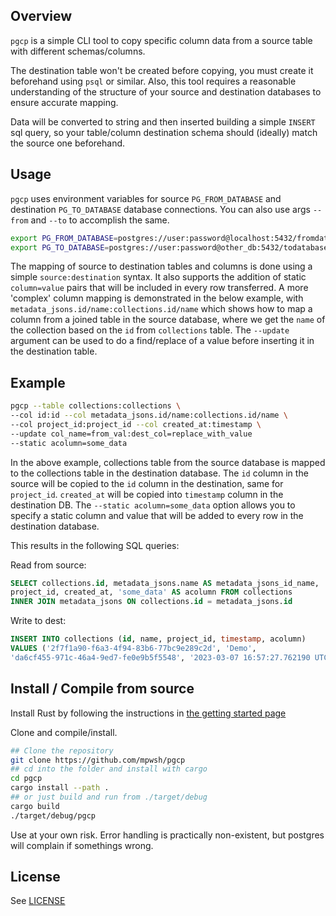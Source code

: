 ## Overview

`pgcp` is a simple CLI tool to copy specific column data from a source table with different schemas/columns.

The destination table won't be created before copying, you must create it beforehand using `psql` or similar. Also, this tool requires a reasonable understanding of the structure of your source and destination databases to ensure accurate mapping.

Data will be converted to string and then inserted building a simple `INSERT` sql query, so your table/column destination schema should (ideally) match the source one beforehand.

## Usage

`pgcp` uses environment variables for source `PG_FROM_DATABASE` and destination `PG_TO_DATABASE` database connections.
You can also use args `--from` and `--to` to accomplish the same.

```bash
export PG_FROM_DATABASE=postgres://user:password@localhost:5432/fromdatabase
export PG_TO_DATABASE=postgres://user:password@other_db:5432/todatabase
```

The mapping of source to destination tables and columns is done using a simple `source:destination` syntax. It also supports the addition of static `column=value` pairs that will be included in every row transferred.
A more 'complex' column mapping is demonstrated in the below example, with `metadata_jsons.id/name:collections.id/name` which shows how to map a column from a joined table in the source database, where we get the `name` of the collection based on the `id` from `collections` table.
The `--update` argument can be used to do a find/replace of a value before inserting it in the destination table.

## Example

```bash
pgcp --table collections:collections \
--col id:id --col metadata_jsons.id/name:collections.id/name \
--col project_id:project_id --col created_at:timestamp \
--update col_name=from_val:dest_col=replace_with_value
--static acolumn=some_data
```

In the above example, collections table from the source database is mapped to the collections table in the destination database. The `id` column in the source will be copied to the `id` column in the destination, same for `project_id`. `created_at` will be copied into `timestamp` column in the destination DB.
The `--static acolumn=some_data` option allows you to specify a static column and value that will be added to every row in the destination database.

This results in the following SQL queries:

Read from source:

```sql
SELECT collections.id, metadata_jsons.name AS metadata_jsons_id_name,
project_id, created_at, 'some_data' AS acolumn FROM collections
INNER JOIN metadata_jsons ON collections.id = metadata_jsons.id
```

Write to dest:

```sql
INSERT INTO collections (id, name, project_id, timestamp, acolumn)
VALUES ('2f7f1a90-f6a3-4f94-83b6-77bc9e289c2d', 'Demo',
'da6cf455-971c-46a4-9ed7-fe0e9b5f5548', '2023-03-07 16:57:27.762190 UTC', 'some_data')
```

## Install / Compile from source

Install Rust by following the instructions in [the getting started page](https://www.rust-lang.org/learn/get-started)

Clone and compile/install.

```bash
## Clone the repository
git clone https://github.com/mpwsh/pgcp
## cd into the folder and install with cargo
cd pgcp
cargo install --path .
## or just build and run from ./target/debug
cargo build
./target/debug/pgcp
```

Use at your own risk. Error handling is practically non-existent, but postgres will complain if somethings wrong.

## License

See [LICENSE](LICENSE)
